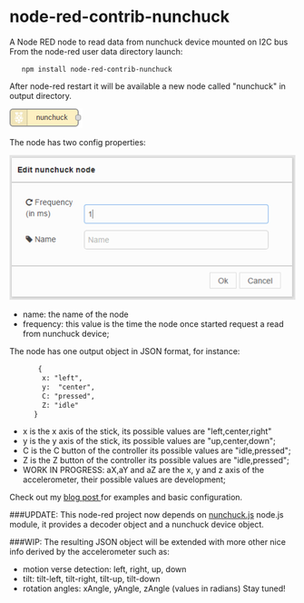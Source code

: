 # node-red-contrib-nunchuck
A Node RED node to read data from nunchuck device mounted on I2C bus
From the node-red user data directory launch:

       npm install node-red-contrib-nunchuck
 
 After node-red restart it will be available a new node called "nunchuck" in output directory.
 
 ![](./assets/img/node.png)
 
 The node has two config properties:
 
 ![](./assets/img/nunchuck-node-config.png)
 
  - name: the name of the node
  - frequency: this value is the time the node once started request a read from nunchuck device;
  
 The node has one output object in JSON format, for instance:
```
       {
        x: "left",
        y:  "center",
        C: "pressed",
        Z: "idle"
      }
```
 - x is the x axis of the stick, its possible values are "left,center,right"
 - y is the y axis of the stick, its possible values are "up,center,down";
 - C is the C button of the controller its possible values are "idle,pressed";
 - Z is the Z button of the controller its possible values are "idle,pressed";
 - WORK IN PROGRESS: aX,aY and aZ are the x, y and z axis of the accelerometer, their possible values are development;

Check out my [blog post ](http://www.luigibifulco.it/blog/en/blog/raspberrypi-nunchuck-nodered-a-lot-of-fun) for examples and basic configuration.


###UPDATE:
This node-red project now depends on [nunchuck.js](https://github.com/muten84/nunchuck.js) node.js module, it provides a decoder object and a nunchuck device object.

###WIP:
The resulting JSON object will be extended with more other nice info derived by the accelerometer such as:
 - motion verse detection: left, right, up, down 
 - tilt: tilt-left, tilt-right, tilt-up, tilt-down
 - rotation angles: xAngle, yAngle, zAngle (values in radians)
Stay tuned!

